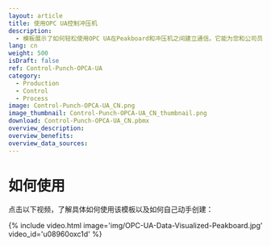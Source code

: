 ```yaml
---
layout: article
title: 使用OPC UA控制冲压机
description: 
  - 模板展示了如何轻松使用OPC UA在Peakboard和冲压机之间建立通信。它能为您和公司员工实时提供有关当前生产订单的重要信息，让您随时了解订单数据，例如已完成和未完成的数量，目标/实际对比以及用加载条显示的进度情况，轻松易懂。我们的可视化软件，Peakboard Designer对用户非常友好；并且，看板的高度个性化能让您随心所欲地呈现机器数据。下载模板，即可根据您的需要对其进行个性化设计。
lang: cn
weight: 500
isDraft: false
ref: Control-Punch-OPCA-UA
category:
  - Production
  - Control
  - Process
image: Control-Punch-OPCA-UA_CN.png
image_thumbnail: Control-Punch-OPCA-UA_CN_thumbnail.png
download: Control-Punch-OPCA-UA_CN.pbmx
overview_description:
overview_benefits:
overview_data_sources:
---
```

# 如何使用
点击以下视频，了解具体如何使用该模板以及如何自己动手创建：

{% include video.html image='img/OPC-UA-Data-Visualized-Peakboard.jpg' video_id='u08960oxc1d' %}
